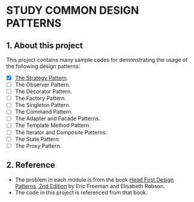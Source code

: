 # STUDY COMMON DESIGN PATTERNS

## 1. About this project
This project contains many sample codes for demonstrating the usage of the following design patterns:

- [x] [The Strategy Pattern](./01-strategy/README.md).
- [ ] The Observer Pattern.
- [ ] The Decorator Pattern.
- [ ] The Factory Pattern.
- [ ] The Singleton Pattern.
- [ ] The Command Pattern.
- [ ] The Adapter and Facade Patterns.
- [ ] The Template Method Pattern.
- [ ] The Iterator and Composite Patterns.
- [ ] The State Pattern.
- [ ] The Proxy Pattern.

## 2. Reference
- The problem in each module is from the book [Head First Design Patterns, 2nd Edition](https://www.oreilly.com/library/view/head-first-design/9781492077992/) by Eric Freeman and Elisabeth Robson.
- The code in this project is referenced from that book.